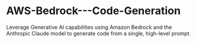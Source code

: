 # AWS-Bedrock---Code-Generation
Leverage Generative AI capabilities using Amazon Bedrock and the Anthropic Claude model to generate code from a single, high-level prompt.

